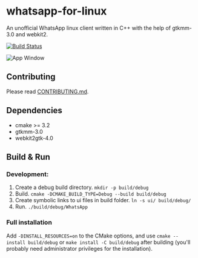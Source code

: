 # whatsapp-for-linux

An unofficial WhatsApp linux client written in C++ with the help of gtkmm-3.0 and webkit2.

[![Build Status](https://travis-ci.com/eneshecan/whatsapp-for-linux.svg?branch=master)](https://travis-ci.com/eneshecan/whatsapp-for-linux)

![App Window](https://github.com/eneshecan/whatsapp-for-linux/blob/master/screenshot/app.png)


## Contributing
Please read [CONTRIBUTING.md](CONTRIBUTING.md).


## Dependencies

* cmake >= 3.2
* gtkmm-3.0
* webkit2gtk-4.0


## Build & Run

### Development:

1. Create a debug build directory. `mkdir -p build/debug`
2. Build. `cmake -DCMAKE_BUILD_TYPE=Debug --build build/debug`
3. Create symbolic links to ui files in build folder. `ln -s ui/ build/debug/`
4. Run. `./build/debug/WhatsApp`

### Full installation
Add `-DINSTALL_RESOURCES=on` to the CMake options, and
use `cmake --install build/debug` or `make install -C build/debug` after
building (you'll probably need administrator privileges for the installation).
